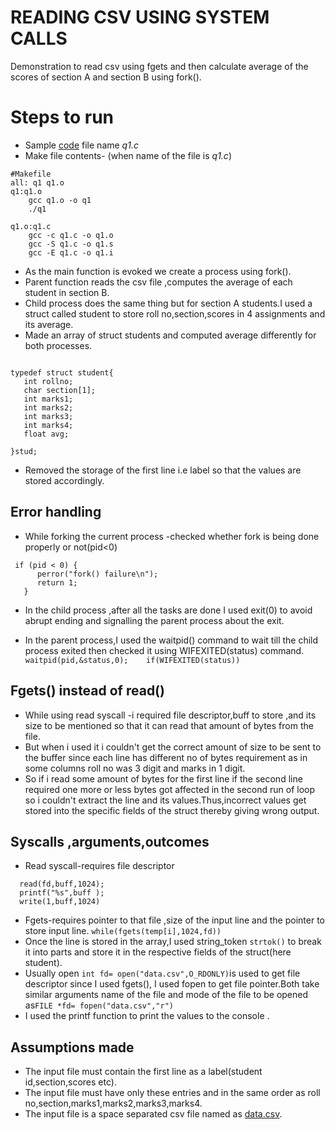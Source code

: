 # READING CSV USING SYSTEM CALLS
Demonstration to read csv using fgets and then calculate average of the scores of section A and section B using fork().

# Steps to run 
  - Sample [code](Read_csv_using_syscalls/q1.c) file name *q1.c* 
  - Make file contents- (when name of the file is *q1.c*)
```
#Makefile
all: q1 q1.o
q1:q1.o
	gcc q1.o -o q1
	./q1

q1.o:q1.c
	gcc -c q1.c -o q1.o
	gcc -S q1.c -o q1.s
	gcc -E q1.c -o q1.i	
```

  - As the main function is evoked we create a process using fork().
  - Parent function reads the csv file ,computes the average of each student in section B.
  - Child process does the same thing but for section A students.I used a struct called student to store roll no,section,scores in 4 assignments and its
average.
  - Made an array of struct students and computed average differently for both
processes.
```

typedef struct student{
   int rollno;
   char section[1];
   int marks1;
   int marks2;
   int marks3;
   int marks4;
   float avg;

}stud;

```
  - Removed the storage of the first line i.e label so that the values are stored accordingly.

## Error handling
  - While forking the current process -checked whether fork is being
done properly or not(pid<0)
```
 if (pid < 0) {
      perror("fork() failure\n");
      return 1;
   }
```
  - In the child process ,after all the tasks are done I used exit(0) to avoid
abrupt ending and signalling the parent process about the exit.

  - In the parent process,I used the waitpid() command to wait till the
child process exited then checked it using WIFEXITED(status)
command. ```
     waitpid(pid,&status,0);   
     if(WIFEXITED(status)) ```
## Fgets() instead of read()
  - While using read syscall -i required file descriptor,buff to store ,and its size to be
mentioned so that it can read that amount of bytes from the file.
  - But when i used it i couldn't get the correct amount of size to be sent to the buffer
since each line has different no of bytes requirement as in some columns roll no
was 3 digit and marks in 1 digit.
  - So if i read some amount of bytes for the first line if the second line required one
more or less bytes got affected in the second run of loop so i couldn't extract the
line and its values.Thus,incorrect values get stored into the specific fields of the
struct thereby giving wrong output.
## Syscalls ,arguments,outcomes
  - Read syscall-requires file descriptor
 ```
   read(fd,buff,1024);
   printf("%s",buff );
   write(1,buff,1024)
```
  - Fgets-requires pointer to that file ,size of the input line and the pointer to store
input line. ```while(fgets(temp[i],1024,fd))```
  - Once the line is stored in the array,I used string_token ```strtok()``` to
break it into parts and store it in the respective fields of the struct(here student).
  - Usually open ```int fd= open("data.csv",O_RDONLY)```is used to get file descriptor since I used fgets(), I used fopen to get file pointer.Both take similar arguments name of the file and mode of the file
to be opened as```FILE *fd= fopen("data.csv","r") ```
  - I used the printf function to print the values to the console .

## Assumptions made
  - The input file must contain the first line as a label(student id,section,scores etc).
  - The input file must have only these entries and in the same order as roll
no,section,marks1,marks2,marks3,marks4.
  - The input file is a space separated csv file named as [data.csv](Read_csv_using_syscalls/data.csv).

